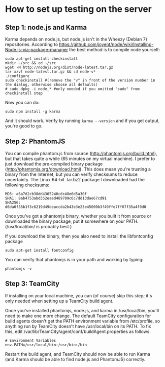 # How to set up testing on the server

## Step 1: node.js and Karma

Karma depends on node.js, but node.js isn't in the Wheezy (Debian 7) repositories. According to https://github.com/joyent/node/wiki/Installing-Node.js-via-package-manager the best method is to compile node yourself:

    sudo apt-get install checkinstall
    mkdir ~/src && cd ~/src
    wget -N http://nodejs.org/dist/node-latest.tar.gz
    tar xzvf node-latest.tar.gz && cd node-v*
    ./configure
    sudo checkinstall #(remove the "v" in front of the version number in the dialog, otherwise choose all defaults)
    # sudo dpkg -i node_* #only needed if you omitted "sudo" from checkinstall step

Now you can do:

    sudo npm install -g karma

And it should work. Verify by running ``karma --version`` and if you get output, you're good to go.

## Step 2: PhantomJS

You can compile phantom.js from source (http://phantomjs.org/build.html), but that takes quite a while (65 minutes on my virtual machine). I prefer to just download the pre-compiled binary package (http://phantomjs.org/download.html). This does mean you're trusting a binary from the Internet, but you can verify checksums to reduce uncertainty. The Linux 64-bit .tar.bz2 package I downloaded had the following checksums:

    MD5: a6a7d2cb38dd4305240cdc48e0d5a30f
    SHA1: 8ab4753abd352eaed489709c6c7dd13dae67cd91
    SHA256: d6da0f35b1f3c6219d49deaccda2b43e3e23e45000b3f49ffe7ff07f35a4f0d0

Once you've got a phantomjs binary, whether you built it from source or downloaded the binary package, put it somewhere on your PATH. (/usr/local/bin/ is probably best.)

If you download the binary, then you also need to install the libfontconfig package

    sudo apt-get install fontconfig

You can verify that phantomjs is in your path and working by typing:

    phantomjs -v

## Step 3: TeamCity

If installing on your local machine, you can (of course) skip this step; it's only needed when setting up a TeamCity build agent.

Once you've installed phantomjs, node.js, and karma in /usr/local/bin, you'll need to make one more change. The default TeamCity configuration for build agents doesn't get the PATH environment variable from /etc/profile, so anything run by TeamCity doesn't have /usr/local/bin on its PATH. To fix this, edit /var/lib/TeamCity/agent/conf/buildAgent.properties as follows:

    # Environment Variables
    env.PATH=/usr/local/bin:/usr/bin:/bin

Restart the build agent, and TeamCity should now be able to run Karma (and Karma should be able to find node.js and PhantomJS) correctly.
